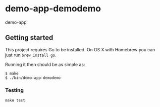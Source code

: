 # demo-app-demodemo

demo-app

## Getting started

This project requires Go to be installed. On OS X with Homebrew you can just run `brew install go`.

Running it then should be as simple as:

```console
$ make
$ ./bin/demo-app-demodemo
```

### Testing

`make test`
